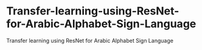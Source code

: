 # Transfer-learning-using-ResNet-for-Arabic-Alphabet-Sign-Language
Transfer learning using ResNet for Arabic Alphabet Sign Language
